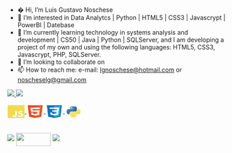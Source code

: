 - � Hi, I’m  Luis  Gustavo Noschese
- 👀 I’m interested in Data Analytcs | Python | HTML5 | CSS3 | Javascrypt | PowerBI  |  Datebase
- 🌱 I’m currently learning technology in systems analysis and development  |  CS50  |  Java  | Python | SQLServer, and I am developing a project of my own and using the following languages:  HTML5,  CSS3,  Javascrypt,  PHP,  SQLServer. 
- 💞️ I’m looking to collaborate on 
- 📫 How to reach me: e-mail: lgnoschese@hotmail.com or noscheselg@gmail.com
<div>
  <a href="https://beacons.ai/lgnoschese">
  <img height="180em" src="https://github-readme-stats.vercel.app/api?username=lgnoschese&show_icons=true&theme=dark&include_all_commits=true&count_private=true"/>
  <img height="180em" src="https://github-readme-stats.vercel.app/api/top-langs/?username=lgnoschese&layout=compact&langs_count=16&theme=dark"/>
</div>

<div style="display: inline_block"><br>
  <img align="center" height="30" width="40" src="https://raw.githubusercontent.com/devicons/devicon/master/icons/javascript/javascript-plain.svg">
  <img align="center" height="30" width="40" src="https://raw.githubusercontent.com/devicons/devicon/master/icons/html5/html5-original.svg">
  <img align="center" height="30" width="40" src="https://raw.githubusercontent.com/devicons/devicon/master/icons/css3/css3-original.svg">
  <img align="center" height="30" width="40" src="https://raw.githubusercontent.com/devicons/devicon/master/icons/python/python-original.svg">

</div>
</br></br>  
<div>
<a href="https://discord.com/channels/@me/893282749060894751" target="_blank"><img src="https://img.shields.io/badge/Discord-7289DA?style=for-the-badge&logo=discord&logoColor=white"></a>
  <a href = "mailto:https://mail.google.com/mail/u/0/?tab=rm&ogbl#inbox"><img align="center" height="30" width="80" src="https://img.shields.io/badge/Gmail-D14836?style=for-tbadge&logo=gmail&logoColor=white" target=" _blank"></a>
  <a href="https://www.linkedin.com/in/lu%C3%ADs-gustavo-noschese-13b141b7/" target="_blank"><img src="https://img.shields.io/badge/LinkedIn-0077B5?style=for-the-badge&logo=linkedin&logoColor=white" target="_blank"></a>
</div>


<!---
LGNoschese/LGNoschese is a ✨ special ✨ repository because its `README.md` (this file) appears on your GitHub profile.
You can click the Preview link to take a look at your changes.
--->
